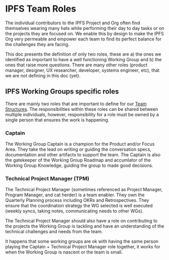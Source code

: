 # IPFS Team Roles

The individual contributors to the IPFS Project and Org often find themselves wearing many hats while performing their day to day tasks or on the projects they are focused on. We enable this by design to make the IPFS Org very permeable and empower each team to find its perfect balance for the challenges they are facing.

This doc presents the definition of only two roles, these are a) the ones we identified as important to have a well functioning Working Group and b) the ones that raise more questions. There are many other roles (product manager, designer, UX researcher, developer, systems engineer, etc), that we are not defining in this doc (yet).

## IPFS Working Groups specific roles

There are mainly two roles that are important to define for our [Team Structures](TEAM_STRUCTURES.md). The responsibilities within these roles can be shared between multiple individuals, however, responsibility for a role must be owned by a single person that ensures the work is happening.

### Captain

The Working Group Captain is a champion for the Product and/or Focus Area. They take the lead on writing or guiding the conversation specs, documentation and other artifacts to support the team. The Captain is also the gatekeeper of the Working Group Roadmap and accumlator of the Working Group Knowledge, guiding the group to made good decisions.

### Technical Project Manager (TPM)

The Technical Project Manager (sometimes referenced as Project Manager, Program Manager, and cat herder) is a team enabler. They own the Quarterly Planning process including OKRs and Retrospectives. They ensure that the coordination strategy the WG selected is well executed (weekly syncs, taking notes, communicating needs to other WGs).

The Technical Project Manager should also have a role on contributing to the projects the Working Group is tackling and have an understanding of the technical challenges and needs from the team.

It happens that some working groups are ok with having the same person playing the Captain + Technical Project Manager role together, it works for when the Working Group is nascent or the team is small.
